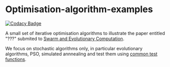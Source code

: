 # Optimisation-algorithm-examples

[![Codacy Badge](https://api.codacy.com/project/badge/Grade/9425724732034858aeabdf8223e03fca)](https://app.codacy.com/app/Shatha1978/Optimisation-algorithm-examples?utm_source=github.com&utm_medium=referral&utm_content=Shatha1978/Optimisation-algorithm-examples&utm_campaign=Badge_Grade_Dashboard)

A small set of iterative optimisation algorithms to illustrate the paper entitled "???" submited to [Swarm and Evolutionary Computation](https://www.journals.elsevier.com/swarm-and-evolutionary-computation "Swarm and Evolutionary Computation's homepage").

We focus on stochastic algorithms only, in particular evolutionary algorithms, PSO, simulated annnealing and test them using [common test functions](https://en.wikipedia.org/wiki/Test_functions_for_optimization "Common test functions for optimisation").
